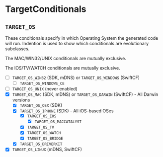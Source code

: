 # TargetConditionals

## `TARGET_OS`

These conditionals specify in which Operating System the generated code will run.  Indention is used to show which conditionals are evolutionary subclasses.

The MAC/WIN32/UNIX conditionals are mutually exclusive.

The IOS/TV/WATCH conditionals are mutually exclusive.

* [ ] `TARGET_OS_WIN32` (SDK, mDNS) or `TARGET_OS_WINDOWS` (SwiftCF)
  * [ ] `TARGET_OS_WINDOWS_CE`
* [ ] `TARGET_OS_UNIX` (never enabled)
* [x] `TARGET_OS_MAC` (SDK, mDNS) or `TARGET_OS_DARWIN` (SwiftCF) - All Darwin versions
  * [x] `TARGET_OS_OSX` (SDK)
  * [x] `TARGET_OS_IPHONE` (SDK) - All iOS-based OSes
    * [x] `TARGET_OS_IOS`
      * [x] `TARGET_OS_MACCATALYST`
    * [x] `TARGET_OS_TV`
    * [x] `TARGET_OS_WATCH`
    * [x] `TARGET_OS_BRIDGE`
  * [x] `TARGET_OS_DRIVERKIT`
* [x] `TARGET_OS_LINUX` (mDNS, SwiftCF)